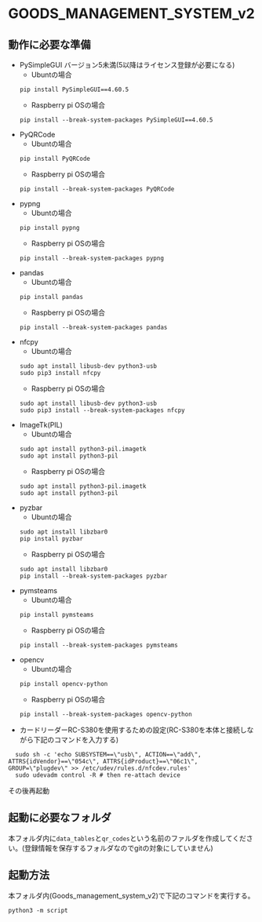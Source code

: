 # GOODS_MANAGEMENT_SYSTEM_v2
## 動作に必要な準備
- PySimpleGUI バージョン5未満(5以降はライセンス登録が必要になる)
  - Ubuntの場合
  ```
  pip install PySimpleGUI==4.60.5
  ```
  - Raspberry pi OSの場合
  ```
  pip install --break-system-packages PySimpleGUI==4.60.5
  ```
- PyQRCode
  - Ubuntの場合
  ```
  pip install PyQRCode
  ```
  -  Raspberry pi OSの場合
  ```
  pip install --break-system-packages PyQRCode
  ```
- pypng
  - Ubuntの場合
  ```
  pip install pypng
  ```
  -  Raspberry pi OSの場合
  ```
  pip install --break-system-packages pypng
  ```
- pandas
  - Ubuntの場合
  ```
  pip install pandas
  ```
  -  Raspberry pi OSの場合
  ```
  pip install --break-system-packages pandas
  ```
- nfcpy
  - Ubuntの場合
  ```
  sudo apt install libusb-dev python3-usb
  sudo pip3 install nfcpy
  ```
  -  Raspberry pi OSの場合
  ```
  sudo apt install libusb-dev python3-usb
  sudo pip3 install --break-system-packages nfcpy
  ```
- ImageTk(PIL)
  - Ubuntの場合
  ```
  sudo apt install python3-pil.imagetk
  sudo apt install python3-pil
  ```
  -  Raspberry pi OSの場合
  ```
  sudo apt install python3-pil.imagetk
  sudo apt install python3-pil
  ```
- pyzbar
  - Ubuntの場合
  ```
  sudo apt install libzbar0
  pip install pyzbar
  ```
  -  Raspberry pi OSの場合
  ```
  sudo apt install libzbar0
  pip install --break-system-packages pyzbar
  ```
- pymsteams
  - Ubuntの場合
  ```
  pip install pymsteams
  ```
  -  Raspberry pi OSの場合
  ```
  pip install --break-system-packages pymsteams
  ```
- opencv
  - Ubuntの場合
  ```
  pip install opencv-python
  ```
  -  Raspberry pi OSの場合 
  ```
  pip install --break-system-packages opencv-python
  ```
- カードリーダーRC-S380を使用するための設定(RC-S380を本体と接続しながら下記のコマンドを入力する)
```
  sudo sh -c 'echo SUBSYSTEM==\"usb\", ACTION==\"add\", ATTRS{idVendor}==\"054c\", ATTRS{idProduct}==\"06c1\", GROUP=\"plugdev\" >> /etc/udev/rules.d/nfcdev.rules'
  sudo udevadm control -R # then re-attach device
```
  その後再起動
## 起動に必要なフォルダ
本フォルダ内に`data_tables`と`qr_codes`という名前のファルダを作成してください。(登録情報を保存するフォルダなのでgitの対象にしていません)
## 起動方法
本フォルダ内(Goods_management_system_v2)で下記のコマンドを実行する。
```
python3 -m script
```

